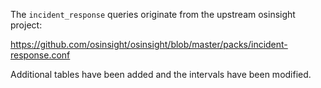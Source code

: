 The `incident_response` queries originate from the upstream osinsight project:

<https://github.com/osinsight/osinsight/blob/master/packs/incident-response.conf>

Additional tables have been added and the intervals have been modified.
